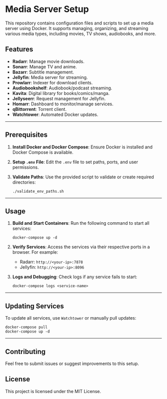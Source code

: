 # Media Server Setup

This repository contains configuration files and scripts to set up a media
server using Docker. It supports managing, organizing, and streaming various
media types, including movies, TV shows, audiobooks, and more.

## Features

- **Radarr**: Manage movie downloads.
- **Sonarr**: Manage TV and anime.
- **Bazarr**: Subtitle management.
- **Jellyfin**: Media server for streaming.
- **Prowlarr**: Indexer for download clients.
- **Audiobookshelf**: Audiobook/podcast streaming.
- **Kavita**: Digital library for books/comics/manga.
- **Jellyseerr**: Request management for Jellyfin.
- **Homarr**: Dashboard to monitor/manage services.
- **qBittorrent**: Torrent client.
- **Watchtower**: Automated Docker updates.

---

## Prerequisites

1. **Install Docker and Docker Compose**:
   Ensure Docker is installed and Docker Compose is available.

2. **Setup `.env` File**:
   Edit the `.env` file to set paths, ports, and user permissions.

3. **Validate Paths**:
   Use the provided script to validate or create required directories:

   ```
   ./validate_env_paths.sh
   ```

---

## Usage

1. **Build and Start Containers**:
   Run the following command to start all services:

   ```
   docker-compose up -d
   ```

2. **Verify Services**:
   Access the services via their respective ports in a browser. For example:

   - Radarr: `http://<your-ip>:7878`
   - Jellyfin: `http://<your-ip>:8096`

3. **Logs and Debugging**:
   Check logs if any service fails to start:

   ```
   docker-compose logs <service-name>
   ```

---

## Updating Services

To update all services, use `Watchtower` or manually pull updates:

```
docker-compose pull
docker-compose up -d
```

---

## Contributing

Feel free to submit issues or suggest improvements to this setup.

## License

This project is licensed under the MIT License.
